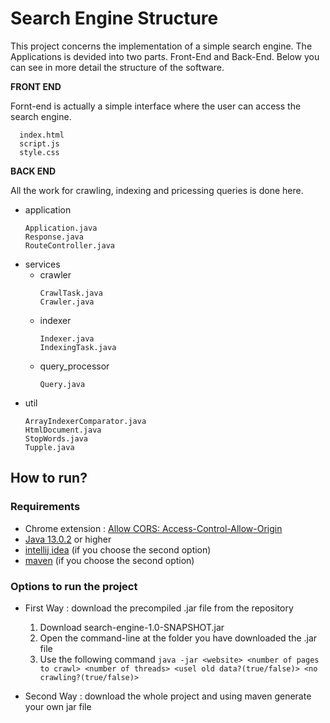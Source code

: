 # Search Engine Structure

This project concerns the implementation of a simple search engine.
The Applications is devided into two parts. Front-End and Back-End. Below you can see in more detail the structure of the software.

**FRONT END**

Fornt-end is actually a simple interface where the user can access the search engine.
```
  index.html
  script.js
  style.css
```


**BACK END**

All the work for crawling, indexing and pricessing queries is done here.

- application
  ```
  Application.java
  Response.java
  RouteController.java
  ```
- services
  - crawler
    ```
    CrawlTask.java
    Crawler.java
    ```
  - indexer
    ```
    Indexer.java
    IndexingTask.java
    ```
  - query_processor
    ```
    Query.java
    ```
- util
  ```
  ArrayIndexerComparator.java
  HtmlDocument.java
  StopWords.java
  Tupple.java
  ```
 
 ## How to run?
 
 ### Requirements
 
 * Chrome extension : [Allow CORS: Access-Control-Allow-Origin](https://chrome.google.com/webstore/detail/allow-cors-access-control/lhobafahddgcelffkeicbaginigeejlf?hl=en)
 * [Java 13.0.2](https://www.oracle.com/technetwork/java/javase/downloads/jdk13-downloads-5672538.html) or higher
 * [intellij idea](https://www.jetbrains.com/idea/) (if you choose the second option)
 * [maven](https://maven.apache.org/) (if you choose the second option)
 
 ### Options to run the project 
 
 * First Way : download the precompiled .jar file from the repository
    1. Download search-engine-1.0-SNAPSHOT.jar
    2. Open the command-line at the folder you have downloaded the .jar file
    3. Use the following command ```java -jar <website> <number of pages to crawl> <number of threads> <usel old data?(true/false)> <no crawling?(true/false)> ```
  
 * Second Way : download the whole project and using maven generate your own jar file

